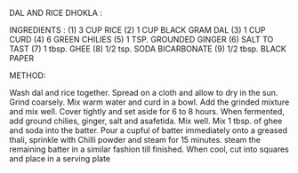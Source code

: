 DAL AND RICE DHOKLA :

 INGREDIENTS : (1) 3 CUP RICE
               (2) 1 CUP BLACK GRAM DAL
               (3) 1 CUP CURD
               (4) 6 GREEN CHILIES
               (5) 1 TSP. GROUNDED GINGER
               (6) SALT TO TAST 
               (7) 1 tbsp. GHEE
               (8) 1/2 tsp. SODA BICARBONATE
               (9) 1/2 tbsp. BLACK PAPER
               
              
               
METHOD:

Wash dal and rice together.
 Spread on a cloth and allow to dry in the sun.
  Grind coarsely.
   Mix warm water and curd in a bowl. 
   Add the grinded mixture and mix well. 
   Cover tightly and set aside for 6 to 8 hours.
    When fermented, add ground chilies, ginger, salt and asafetida. 
    Mix well. 
    Mix 1 tbsp. 
    of ghee and soda into the batter. 
    Pour a cupful of batter immediately onto a greased thali, 
    sprinkle with Chilli powder and steam for 15 minutes.
     steam the remaining batter in a similar fashion till finished.
      When cool, cut into squares and place in a serving plate

